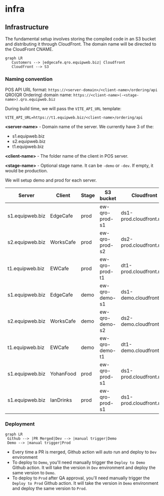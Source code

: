 # infra

## Infrastructure

The fundamental setup involves storing the compiled code in an S3 bucket and distributing it through CloudFront. The domain name will be directed to the CloudFront CNAME.

```mermaid
graph LR
   Customers --> |edgecafe.qro.equipweb.biz| Cloudfront
   Cloudfront --> S3
```

### Naming convention

POS API URL format: `https://<server-domain>/<client-name>/ordering/api`
QRO(QR Ordering) domain name: `https://<client-name>(-<stage-name>).qro.equipweb.biz`

During build time, we will pass the `VITE_API_URL` template:

```env
VITE_API_URL=https://t1.equipweb.biz/<client-name>/ordering/api
```

**\<server-name\>** - Domain name of the server. We currently have 3 of the:

- s1.equipweb.biz
- s2.equipweb.biz
- t1.equipweb.biz

**\<client-name\>** - The folder name of the client in POS server.

**\<stage-name\>** - Optional stage name. It can be `-demo` or `-dev`. If empty, it would be production.

We will setup demo and prod for each server.

| Server          | Client    | Stage | S3 bucket      | Cloudfront              | Domain name                     |
| --------------- | --------- | ----- | -------------- | ----------------------- | ------------------------------- |
| s1.equipweb.biz | EdgeCafe  | prod  | ew-qro-prod-s1 | ds1-prod.cloudfront.net | EdgeCafe.qro.equipweb.biz       |
| s2.equipweb.biz | WorksCafe | prod  | ew-qro-prod-s2 | ds2-prod.cloudfront.net | WorksCafe.qro.equipweb.biz      |
| t1.equipweb.biz | EWCafe    | prod  | ew-qro-prod-t1 | dt1-prod.cloudfront.net | EWCafe.qro.equipweb.biz         |
| s1.equipweb.biz | EdgeCafe  | demo  | ew-qro-demo-s1 | ds1-demo.cloudfront.net | EdgeCafe.qro-demo.equipweb.biz  |
| s2.equipweb.biz | WorksCafe | demo  | ew-qro-demo-s2 | ds2-demo.cloudfront.net | WorksCafe.qro-demo.equipweb.biz |
| t1.equipweb.biz | EWCafe    | demo  | ew-qro-demo-t1 | dt1-demo.cloudfront.net | EWCafe.qro-demo.equipweb.biz    |
| s1.equipweb.biz | YohanFood | prod  | ew-qro-prod-s1 | ds1-prod.cloudfront.net | YohanFood.qro.equipweb.biz      |
| s1.equipweb.biz | IanDrinks | prod  | ew-qro-prod-s1 | ds1-prod.cloudfront.net | IanDrinks.qro.equipweb.biz      |

### Deployment

```mermaid
graph LR
 Github --> |PR Merged|Dev --> |manual trigger|Demo
 Demo --> |manual trigger|Prod
```

- Every time a PR is merged, Github action will auto run and deploy to `Dev` environment
- To deploy to `Demo`, you'll need manually trigger the `Deploy to Demo` Github action. It will take the version in `Dev` environment and deploy the same version to `Demo`.
- To deploy to `Prod` after QA approval, you'll need manually trigger the `Deploy to Prod` Github action. It will take the version in `Demo` environment and deploy the same version to `Prod`.
